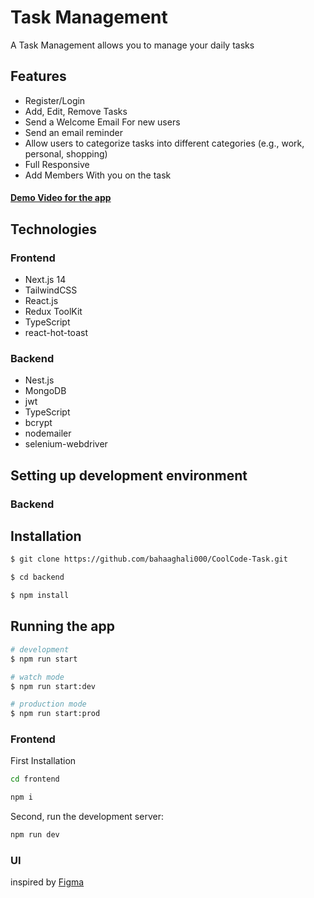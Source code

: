 # Task Management

A Task Management allows you to manage your daily tasks

## Features

<ul>
  <li>Register/Login</li>
  <li>Add, Edit, Remove Tasks</li>
  <li>Send a Welcome Email For new users</li>
  <li>Send an email reminder</li>
  <li>Allow users to categorize tasks into different categories (e.g., work, personal, shopping)</li>
  <li>Full Responsive</li>
  <li>Add Members With you on the task</li>
</ul>

<h4><a href="https://drive.google.com/file/d/1_XFQvxsFsPTzYWQwPlT3dNtpKd6u_gbB/view?usp=sharing">Demo Video for the app</a></h4>

## Technologies

### Frontend

  <ul>
  <li>Next.js 14</li>
  <li>TailwindCSS</li>
  <li>React.js</li>
  <li>Redux ToolKit</li> 
  <li>TypeScript</li> 
  <li>react-hot-toast</li>
</ul>
<h3>Backend</h3>
<ul>
  <li>Nest.js</li>
  <li>MongoDB</li>
  <li>jwt</li>
    <li>TypeScript</li> 
  <li>bcrypt</li> 
  <li>nodemailer</li> 
  <li>selenium-webdriver</li>
</ul>

## Setting up development environment

### Backend

## Installation

```bash
$ git clone https://github.com/bahaaghali000/CoolCode-Task.git
```

```bash
$ cd backend
```

```bash
$ npm install
```

## Running the app

```bash
# development
$ npm run start

# watch mode
$ npm run start:dev

# production mode
$ npm run start:prod
```

### Frontend

First Installation

```bash
cd frontend
```

```bash
npm i
```

Second, run the development server:

```bash
npm run dev
```

### UI

inspired by <a href="https://www.figma.com/community/file/1172200137744372583/web-dashboard-ui-task-project-management?searchSessionId=lu7swrgz-r1t3hwzkrmf">Figma</a>
